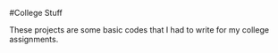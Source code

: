 #College Stuff

These projects are some basic codes that I had to write for my college assignments. 

